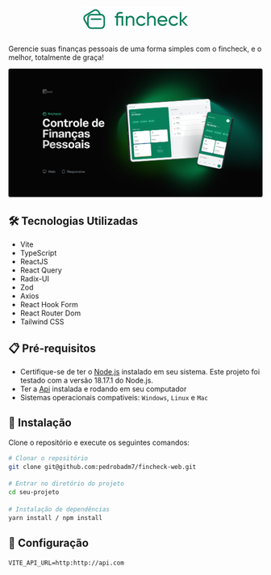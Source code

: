 # <div align="center"><img src="src/assets/images/logo.svg" alt="Fincheck" /></div>

Gerencie suas finanças pessoais de uma forma simples com o fincheck, e o melhor, totalmente de graça!

<img src="src/assets/images/cover.png" alt="Capa" />

## 🛠️ Tecnologias Utilizadas

- Vite
- TypeScript
- ReactJS
- React Query
- Radix-UI
- Zod
- Axios
- React Hook Form
- React Router Dom
- Tailwind CSS

## 📋 Pré-requisitos
- Certifique-se de ter o [Node.js](https://nodejs.org/) instalado em seu sistema. Este projeto foi testado com a versão 18.17.1 do Node.js.
- Ter a [Api](https://github.com/pedrobadm7/api-fincheck) instalada e rodando em seu computador
- Sistemas operacionais compativeis: `Windows`, `Linux` e `Mac`

## 🔧 Instalação
Clone o repositório e execute os seguintes comandos:

```bash
# Clonar o repositório
git clone git@github.com:pedrobadm7/fincheck-web.git

# Entrar no diretório do projeto
cd seu-projeto

# Instalação de dependências
yarn install / npm install
```

## 🔧 Configuração
```env
VITE_API_URL=http:http://api.com
```



